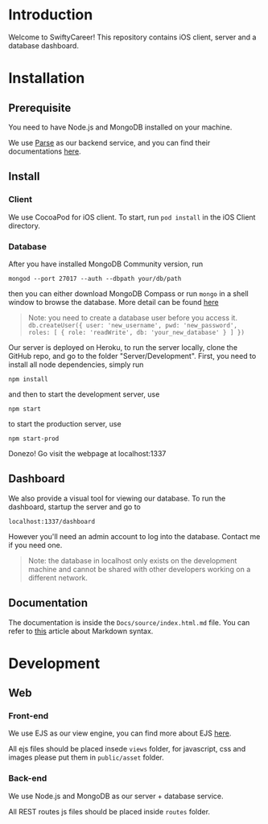 
# Introduction

Welcome to SwiftyCareer! This repository contains iOS client, server and a database dashboard. 


# Installation

## Prerequisite

You need to have Node.js and MongoDB installed on your machine. 

We use [Parse](http://parseplatform.org) as our backend service, and you can find their documentations [here](http://docs.parseplatform.org).

## Install

### Client

We use CocoaPod for iOS client. To start, run `pod install` in the iOS Client directory.

### Database

After you have installed MongoDB Community version, run 

`mongod --port 27017 --auth --dbpath your/db/path`

then you can either download MongoDB Compass or run `mongo` in a shell window to browse the database. More detail can be found [here](https://docs.mongodb.com/manual/administration/install-community/)

> Note: you need to create a database user before you access it. 
`
db.createUser({
    user: 'new_username',
    pwd: 'new_password',
    roles: [
        { role: 'readWrite', db: 'your_new_database' }
    ]
})
`

Our server is deployed on Heroku, to run the server locally, clone the GitHub repo, and go to the folder "Server/Development". First, you need to install all node dependencies, simply run

`npm install` 

and then to start the development server, use

`npm start` 

to start the production server, use

`npm start-prod`

Donezo! Go visit the webpage at localhost:1337

## Dashboard

We also provide a visual tool for viewing our database. To run the dashboard, startup the server and go to 

`localhost:1337/dashboard`

However you'll need an admin account to log into the database. Contact me if you need one.

> Note: the database in localhost only exists on the development machine and cannot be shared with other developers working on a different network. 

## Documentation

The documentation is inside the `Docs/source/index.html.md` file. You can refer to [this](https://github.com/lord/slate/wiki/Markdown-Syntax) article about Markdown syntax.

# Development

## Web

### Front-end

We use EJS as our view engine, you can find more about EJS [here](http://ejs.co). 

All ejs files should be placed insede `views` folder, for javascript, css and images please put them in `public/asset` folder.

### Back-end

We use Node.js and MongoDB as our server + database service. 

All REST routes js files should be placed inside `routes` folder.
